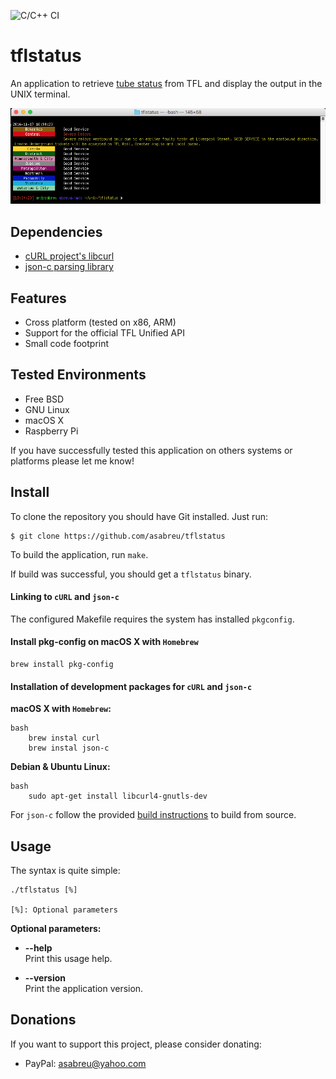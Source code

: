 ![C/C++ CI](https://github.com/asabreu/tflstatus/workflows/C/C++%20CI/badge.svg)

# tflstatus

An application to retrieve [tube status][tfl] from TFL and display the output in the UNIX terminal.

![Screen Shot](screenShot.png)

Dependencies
------------

* [cURL project's libcurl][libcurl] 
* [json-c parsing library][json-c]

[tfl]: https://api.tfl.gov.uk/line/mode/tube/status?detail=true
[json-c]: https://github.com/json-c/json-c
[libcurl]: http://curl.haxx.se/libcurl/

Features
--------

* Cross platform (tested on x86, ARM)
* Support for the official TFL Unified API
* Small code footprint

Tested Environments
-------------------

* Free BSD
* GNU Linux
* macOS X
* Raspberry Pi

If you have successfully tested this application on others systems or platforms please let me know!

Install
-------

To clone the repository you should have Git installed. Just run:

	$ git clone https://github.com/asabreu/tflstatus

To build the application, run `make`.

If build was successful, you should get a `tflstatus` binary.

#### Linking to `cURL` and `json-c`

The configured Makefile requires the system has installed `pkgconfig`.

#### Install pkg-config on macOS X with `Homebrew`

```
brew install pkg-config
```

#### Installation of development packages for `cURL` and `json-c` 

**macOS X with `Homebrew`:**

```
bash
    brew instal curl
    brew instal json-c
```

**Debian & Ubuntu Linux:**

```
bash
    sudo apt-get install libcurl4-gnutls-dev    
```

For `json-c` follow the provided [build instructions](https://github.com/json-c/json-c#build-instructions) to build from source.

Usage
-----

The syntax is quite simple:

```
./tflstatus [%]

[%]: Optional parameters
```

**Optional parameters:**

* **--help**  
Print this usage help.

* **--version**  
Print the application version.

Donations
---------

 If you want to support this project, please consider donating:
 
 * PayPal: [asabreu@yahoo.com](https://www.paypal.me/asabreu)
